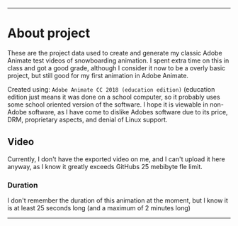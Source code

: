 
***

# About project

These are the project data used to create and generate my classic Adobe Animate test videos of snowboarding animation. I spent extra time on this in class and got a good grade, although I consider it now to be a overly basic project, but still good for my first animation in Adobe Animate.

Created using: `Adobe Animate CC 2018 (education edition)` (education edition just means it was done on a school computer, so it probably uses some school oriented version of the software. I hope it is viewable in non-Adobe software, as I have come to dislike Adobes software due to its price, DRM, proprietary aspects, and denial of Linux support.

## Video

Currently, I don't have the exported video on me, and I can't upload it here anyway, as I know it greatly exceeds GitHubs 25 mebibyte fle limit.

### Duration

I don't remember the duration of this animation at the moment, but I know it is at least 25 seconds long (and a maximum of 2 minutes long)

***
